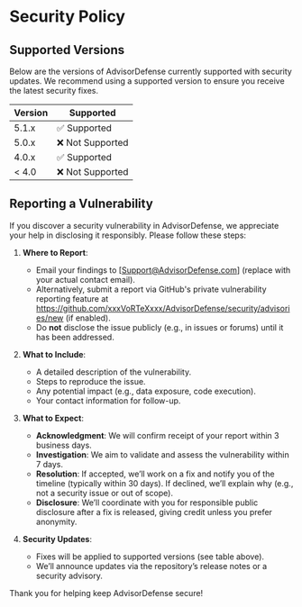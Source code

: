 # Security Policy

## Supported Versions
Below are the versions of AdvisorDefense currently supported with security updates. We recommend using a supported version to ensure you receive the latest security fixes.

| Version | Supported          |
|---------|--------------------|
| 5.1.x   | ✅ Supported       |
| 5.0.x   | ❌ Not Supported   |
| 4.0.x   | ✅ Supported       |
| < 4.0   | ❌ Not Supported   |

## Reporting a Vulnerability
If you discover a security vulnerability in AdvisorDefense, we appreciate your help in disclosing it responsibly. Please follow these steps:

1. **Where to Report**: 
   - Email your findings to [Support@AdvisorDefense.com] (replace with your actual contact email).
   - Alternatively, submit a report via GitHub's private vulnerability reporting feature at https://github.com/xxxVoRTeXxxx/AdvisorDefense/security/advisories/new (if enabled).
   - Do **not** disclose the issue publicly (e.g., in issues or forums) until it has been addressed.

2. **What to Include**:
   - A detailed description of the vulnerability.
   - Steps to reproduce the issue.
   - Any potential impact (e.g., data exposure, code execution).
   - Your contact information for follow-up.

3. **What to Expect**:
   - **Acknowledgment**: We will confirm receipt of your report within 3 business days.
   - **Investigation**: We aim to validate and assess the vulnerability within 7 days.
   - **Resolution**: If accepted, we’ll work on a fix and notify you of the timeline (typically within 30 days). If declined, we’ll explain why (e.g., not a security issue or out of scope).
   - **Disclosure**: We’ll coordinate with you for responsible public disclosure after a fix is released, giving credit unless you prefer anonymity.

4. **Security Updates**:
   - Fixes will be applied to supported versions (see table above).
   - We’ll announce updates via the repository’s release notes or a security advisory.

Thank you for helping keep AdvisorDefense secure!
